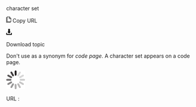 # 

character set

![Copy URL](media/character-set/Copy.png)
Copy URL

![Download](media/character-set/Download.png)

Download topic

Don't use as a synonym for *code page*. A character set appears on a code page.

![In progress](media/character-set/activity-large.gif)

URL :
